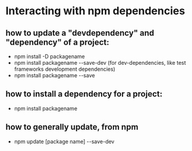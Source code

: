 # Interacting with npm dependencies

## how to update a "devdependency" and "dependency" of a project:
- npm install -D packagename
- npm install packagename --save-dev (for dev-dependencies, like test frameworks development dependencies)
- npm install packagename --save

## how to install a dependency for a project:
- npm install packagename

## how to generally update, from npm
- npm update [package name] --save-dev
